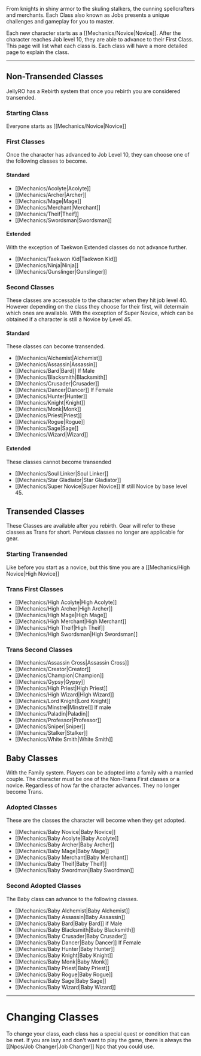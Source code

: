From knights in shiny armor to the skuling stalkers, the cunning spellcrafters and merchants. Each Class also known as Jobs presents a unique challenges and gameplay for you to master. 

Each new character starts as a [[Mechanics/Novice|Novice]]. 
After the character reaches Job level 10, they are able to advance to their First Class. This page will list what each class is. Each class will have a more detailed page to explain the class.


----

## Non-Transended Classes
JellyRO has a Rebirth system that once you rebirth you are considered transended.

### Starting Class

Everyone starts as [[Mechanics/Novice|Novice]] 

### First Classes
Once the character has advanced to Job Level 10, they can choose one of the following classes to become. 

#### Standard

+ [[Mechanics/Acolyte|Acolyte]] 
+ [[Mechanics/Archer|Archer]] 
+ [[Mechanics/Mage|Mage]]
+ [[Mechanics/Merchant|Merchant]]
+ [[Mechanics/Theif|Theif]] 
+ [[Mechanics/Swordsman|Swordsman]]

#### Extended
With the exception of Taekwon Extended classes do not advance further.
+ [[Mechanics/Taekwon Kid|Taekwon Kid]]
+ [[Mechanics/Ninja|Ninja]]
+ [[Mechanics/Gunslinger|Gunslinger]]


### Second Classes
These classes are accessable to the character when they hit job level 40. However depending on the class they choose for their first, will determain which ones are available. With the exception of Super Novice, which can be obtained if a character is still a Novice by Level 45. 

#### Standard

These classes can become transended. 

+ [[Mechanics/Alchemist|Alchemist]]
+ [[Mechanics/Assassin|Assassin]]
+ [[Mechanics/Bard|Bard]] If Male
+ [[Mechanics/Blacksmith|Blacksmith]]
+ [[Mechanics/Crusader|Crusader]]
+ [[Mechanics/Dancer|Dancer]] If Female
+ [[Mechanics/Hunter|Hunter]]
+ [[Mechanics/Knight|Knight]]
+ [[Mechanics/Monk|Monk]]
+ [[Mechanics/Priest|Priest]]
+ [[Mechanics/Rogue|Rogue]]
+ [[Mechanics/Sage|Sage]]
+ [[Mechanics/Wizard|Wizard]]

#### Extended

These classes cannot become transended

+ [[Mechanics/Soul Linker|Soul Linker]]
+ [[Mechanics/Star Gladiator|Star Gladiator]]
+ [[Mechanics/Super Novice|Super Novice]] If still Novice by base level 45.

## Transended Classes
These Classes are available after you rebirth. Gear will refer to these classes as Trans for short. Pervious classes no longer are applicable for gear. 

### Starting Transended
Like before you start as a novice, but this time you are a [[Mechanics/High Novice|High Novice]]

### Trans First Classes

+ [[Mechanics/High Acolyte|High Acolyte]] 
+ [[Mechanics/High Archer|High Archer]] 
+ [[Mechanics/High Mage|High Mage]]
+ [[Mechanics/High Merchant|High Merchant]]
+ [[Mechanics/High Theif|High Theif]] 
+ [[Mechanics/High Swordsman|High Swordsman]]

### Trans Second Classes
+ [[Mechanics/Assassin Cross|Assassin Cross]]
+ [[Mechanics/Creator|Creator]]
+ [[Mechanics/Champion|Champion]]
+ [[Mechanics/Gypsy|Gypsy]]
+ [[Mechanics/High Priest|High Priest]]
+ [[Mechanics/High Wizard|High Wizard]] 
+ [[Mechanics/Lord Knight|Lord Knight]]
+ [[Mechanics/Minstrel|Minstrel]] If male
+ [[Mechanics/Paladin|Paladin]]
+ [[Mechanics/Professor|Professor]] 
+ [[Mechanics/Sniper|Sniper]]
+ [[Mechanics/Stalker|Stalker]]
+ [[Mechanics/White Smith|White Smith]]


## Baby Classes
With the Family system. Players can be adopted into a family with a married couple. The character must be one of the Non-Trans First classes or a novice.  Regardless of how far the character advances. They no longer become Trans. 

### Adopted Classes
These are the classes the character will become when they get adopted.

+ [[Mechanics/Baby Novice|Baby Novice]]
+ [[Mechanics/Baby Acolyte|Baby Acolyte]]
+ [[Mechanics/Baby Archer|Baby Archer]]
+ [[Mechanics/Baby Mage|Baby Mage]]
+ [[Mechanics/Baby Merchant|Baby Merchant]]
+ [[Mechanics/Baby Theif|Baby Theif]]
+ [[Mechanics/Baby Swordman|Baby Swordman]]

### Second Adopted Classes
The Baby class can advance to the following classes.

+ [[Mechanics/Baby Alchemist|Baby Alchemist]]
+ [[Mechanics/Baby Assassin|Baby Assassin]]
+ [[Mechanics/Baby Bard|Baby Bard]] if Male
+ [[Mechanics/Baby Blacksmith|Baby Blacksmith]]
+ [[Mechanics/Baby Crusader|Baby Crusader]]
+ [[Mechanics/Baby Dancer|Baby Dancer]] If Female
+ [[Mechanics/Baby Hunter|Baby Hunter]]
+ [[Mechanics/Baby Knight|Baby Knight]]
+ [[Mechanics/Baby Monk|Baby Monk]]
+ [[Mechanics/Baby Priest|Baby Priest]]
+ [[Mechanics/Baby Rogue|Baby Rogue]]
+ [[Mechanics/Baby Sage|Baby Sage]]
+ [[Mechanics/Baby Wizard|Baby Wizard]]

----

# Changing Classes

To change your class, each class has a special quest or condition that can be met. If you are lazy and don't want to play the game, there is always the [[Npcs/Job Changer|Job Changer]] Npc that you could use.  

